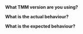 __What TMM version are you using?__


__What is the actual behaviour?__


__What is the expected behaviour?__